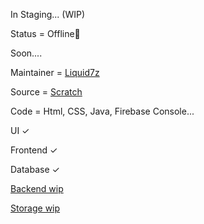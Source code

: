 In Staging... (WIP)

Status = Offline🔴

Soon....

Maintainer = [Liquid7z](https://t.me/Liquid7z)

Source = [Scratch](https://github.com/Liquid7z)

Code = Html, CSS, Java, Firebase Console...

UI ✓ 

Frontend ✓

Database ✓

[Backend wip](https://gprivate.com/6hybx)

[Storage wip ](https://gprivate.com/6hybz)
